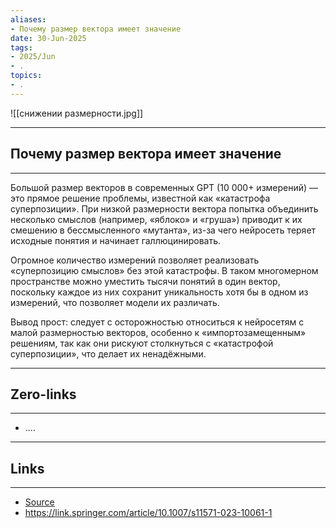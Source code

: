 ```yaml
---
aliases: 
- Почему размер вектора имеет значение 
date: 30-Jun-2025
tags:
- 2025/Jun
- .
topics:
- .
---
```

![[снижении размерности.jpg]]

-----
##  Почему размер вектора имеет значение 
-----
Большой размер векторов в современных GPT (10 000+ измерений) — это прямое решение проблемы, известной как «катастрофа суперпозиции». При низкой размерности вектора попытка объединить несколько смыслов (например, «яблоко» и «груша») приводит к их смешению в бессмысленного «мутанта», из-за чего нейросеть теряет исходные понятия и начинает галлюцинировать.

Огромное количество измерений позволяет реализовать «суперпозицию смыслов» без этой катастрофы. В таком многомерном пространстве можно уместить тысячи понятий в один вектор, поскольку каждое из них сохранит уникальность хотя бы в одном из измерений, что позволяет модели их различать.

Вывод прост: следует с осторожностью относиться к нейросетям с малой размерностью векторов, особенно к «импортозамещенным» решениям, так как они рискуют столкнуться с «катастрофой суперпозиции», что делает их ненадёжными.

---
## Zero-links
---
- ....

---
## Links
---
- [Source](https://t.me/turboproject/1752)
- https://link.springer.com/article/10.1007/s11571-023-10061-1